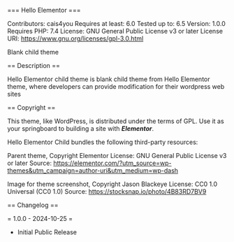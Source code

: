 === Hello Elementor ===

Contributors: cais4you
Requires at least: 6.0
Tested up to: 6.5
Version: 1.0.0
Requires PHP: 7.4
License: GNU General Public License v3 or later
License URI: https://www.gnu.org/licenses/gpl-3.0.html

Blank child theme 

== Description ==

Hello Elementor child theme is blank child theme from Hello Elementor theme, where developers can provide modification for their wordpress web sites

== Copyright ==

This theme, like WordPress, is distributed under the terms of GPL.
Use it as your springboard to building a site with ***Elementor***.

Hello Elementor Child bundles the following third-party resources:

Parent theme, Copyright Elementor
License: GNU General Public License v3 or later 
Source: https://elementor.com/?utm_source=wp-themes&utm_campaign=author-uri&utm_medium=wp-dash

Image for theme screenshot, Copyright Jason Blackeye
License: CC0 1.0 Universal (CC0 1.0)
Source: https://stocksnap.io/photo/4B83RD7BV9

== Changelog ==

= 1.0.0 - 2024-10-25 =
* Initial Public Release